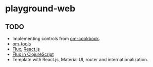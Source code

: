 # playground-web

## TODO

- Implementing controls from [om-cookbook](https://github.com/omcljs/om-cookbook).
- [om-tools](https://github.com/Prismatic/om-tools)
- [Flux](http://ryanclark.me/getting-started-with-flux/), [React.js](http://ryanclark.me/getting-started-with-react/)
- [Flux in ClojureScript](https://justin.harmonize.fm/development/2014/08/05/om-and-flux.html)
- Template with React.js, Material UI, router and internationalization.
